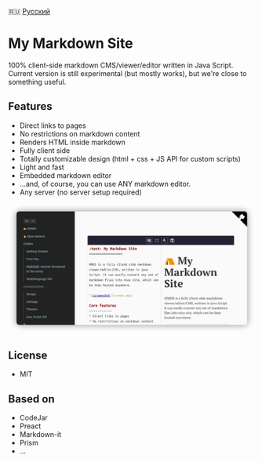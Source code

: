:ru: [Русский](https://girobusan.github.io/mmds/#!index.ru.md)

# My Markdown Site

100% client-side markdown CMS/viewer/editor written in Java Script. Current version is still experimental (but mostly works), but we're close to something useful.

## Features

* Direct links to pages
* No restrictions on markdown content 
* Renders HTML inside markdown
* Fully client side 
* Totally customizable design (html + css + JS API for custom scripts)
* Light and fast 
* Embedded markdown editor 
* ...and, of course, you can use ANY markdown editor.
* Any server (no server setup required)

![Screenshot](docs/screen.png)

## License

- MIT

## Based on

- CodeJar
- Preact
- Markdown-it
- Prism
- ...

